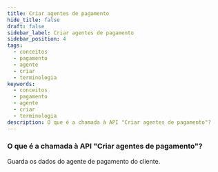 ```yaml
---
title: Criar agentes de pagamento
hide_title: false
draft: false
sidebar_label: Criar agentes de pagamento
sidebar_position: 4
tags:
  - conceitos
  - pagamento
  - agente
  - criar
  - terminologia
keywords:
  - conceitos
  - pagamento
  - agente
  - criar
  - terminologia
description: O que é a chamada à API "Criar agentes de pagamento"?
---
```


### O que é a chamada à API "Criar agentes de pagamento"?

Guarda os dados do agente de pagamento do cliente.
